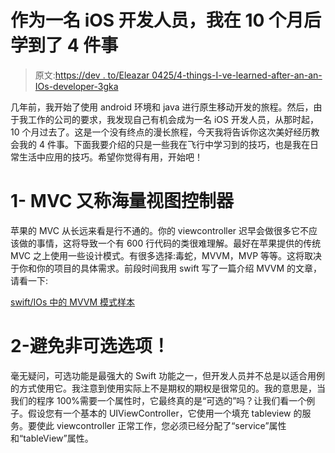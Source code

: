 # 作为一名 iOS 开发人员，我在 10 个月后学到了 4 件事

> 原文:[https://dev . to/Eleazar 0425/4-things-I-ve-learned-after-an-an-IOs-developer-3gka](https://dev.to/eleazar0425/4-things-ive-learned-after-10-months-as-an-ios-developer-3gka)

几年前，我开始了使用 android 环境和 java 进行原生移动开发的旅程。然后，由于我工作的公司的要求，我发现自己有机会成为一名 iOS 开发人员，从那时起，10 个月过去了。这是一个没有终点的漫长旅程，今天我将告诉你这次美好经历教会我的 4 件事。下面我要介绍的只是一些我在飞行中学习到的技巧，也是我在日常生活中应用的技巧。希望你觉得有用，开始吧！

# [](#1-mvc-also-known-as-massive-view-controller)1- MVC 又称海量视图控制器

苹果的 MVC 从长远来看是行不通的。你的 viewcontroller 迟早会做很多它不应该做的事情，这将导致一个有 600 行代码的类很难理解。最好在苹果提供的传统 MVC 之上使用一些设计模式。有很多选择:毒蛇，MVVM，MVP 等等。这将取决于你和你的项目的具体需求。前段时间我用 swift 写了一篇介绍 MVVM 的文章，请看一下:

[swift/IOs 中的 MVVM 模式样本](https://dev.to/eleazar0425/mvvm-pattern-sample-in-swiftios--58aj)

# [](#2-avoid-nonoptional-optionals)2-避免非可选选项！

毫无疑问，可选功能是最强大的 Swift 功能之一，但开发人员并不总是以适合用例的方式使用它。我注意到使用实际上不是期权的期权是很常见的。我的意思是，当我们的程序 100%需要一个属性时，它最终真的是“可选的”吗？让我们看一个例子。假设您有一个基本的 UIViewController，它使用一个填充 tableview 的服务。要使此 viewcontroller 正常工作，您必须已经分配了“service”属性和“tableView”属性。
